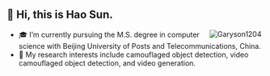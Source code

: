 ## 👋 Hi, this is Hao Sun. 

<!--
**Garyson1204/Garyson1204** is a ✨ _special_ ✨ repository because its `README.md` (this file) appears on your GitHub profile.

Here are some ideas to get you started:

- 🔭 I’m currently working on ...
- 🌱 I’m currently learning ...
- 👯 I’m looking to collaborate on ...
- 🤔 I’m looking for help with ...
- 💬 Ask me about ...
- 📫 How to reach me: ...
- 😄 Pronouns: ...
- ⚡ Fun fact: ...
-->


<img align="right" src="https://github-readme-stats.vercel.app/api?username=Garyson1204&show_icons=true&theme=gotham" alt="Garyson1204" />
 
- 🎓 I’m currently pursuing the M.S. degree in computer science with Beijing University of Posts and Telecommunications, China. 
- 💭 My research interests include camouflaged object detection, video camouflaged object detection, and video generation.


<!-- [![Anurag's GitHub stats](https://github-readme-stats.vercel.app/api?username=Garyson1204)](https://github.com/Garyson1204/github-readme-stats)
 -->
